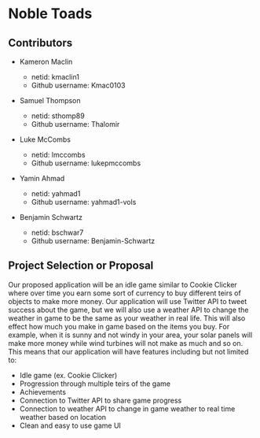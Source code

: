 # Noble Toads

## Contributors

* Kameron Maclin
	* netid: kmaclin1
	* Github username: Kmac0103

* Samuel Thompson
	* netid: sthomp89
	* Github username: Thalomir

* Luke McCombs
	* netid: lmccombs
	* Github username: lukepmccombs

* Yamin Ahmad
	* netid: yahmad1
	* Github username: yahmad1-vols

* Benjamin Schwartz
	* netid: bschwar7
	* Github username: Benjamin-Schwartz

## Project Selection or Proposal

Our proposed application will be an idle game similar to Cookie Clicker where over time you earn some sort of currency to buy different teirs of objects to make more money. Our application will use Twitter API to tweet success about the game, but we will also use a weather API to change the weather in game to be the same as your weather in real life. This will also effect how much you make in game based on the items you buy. For example, when it is sunny and not windy in your area, your solar panels will make more money while wind turbines will not make as much and so on. This means that our application will have features including but not limited to:

* Idle game (ex. Cookie Clicker)
* Progression through multiple teirs of the game
* Achievements
* Connection to Twitter API to share game progress
* Connection to weather API to change in game weather to real time weather based on location
* Clean and easy to use game UI
